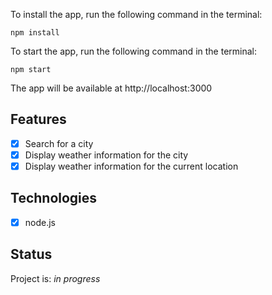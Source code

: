 To install the app, run the following command in the terminal:
```
npm install
```

To start the app, run the following command in the terminal:
```
npm start
```
The app will be available at http://localhost:3000

## Features

- [x] Search for a city
- [x] Display weather information for the city
- [x] Display weather information for the current location

## Technologies
- [x] node.js

## Status
Project is: _in progress_
